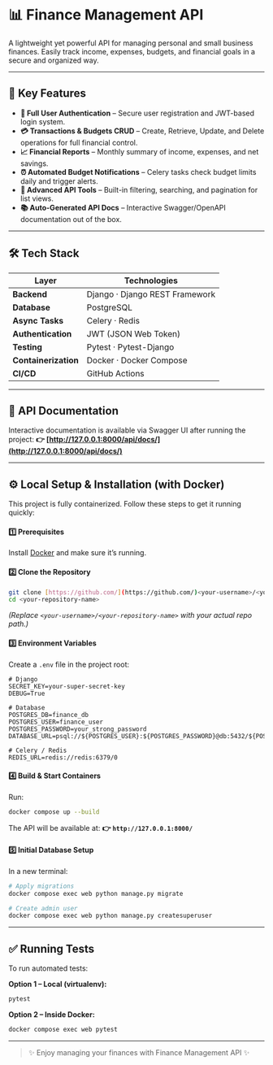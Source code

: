 # 📊 Finance Management API

A lightweight yet powerful API for managing personal and small business finances. Easily track income, expenses, budgets, and financial goals in a secure and organized way.

---

## 🚀 Key Features

- **🔐 Full User Authentication** – Secure user registration and JWT-based login system.
- **💳 Transactions & Budgets CRUD** – Create, Retrieve, Update, and Delete operations for full financial control.
- **📈 Financial Reports** – Monthly summary of income, expenses, and net savings.
- **⏰ Automated Budget Notifications** – Celery tasks check budget limits daily and trigger alerts.
- **🔎 Advanced API Tools** – Built-in filtering, searching, and pagination for list views.
- **📚 Auto-Generated API Docs** – Interactive Swagger/OpenAPI documentation out of the box.

---

## 🛠️ Tech Stack

| Layer | Technologies |
|---|---|
| **Backend** | Django · Django REST Framework |
| **Database** | PostgreSQL |
| **Async Tasks** | Celery · Redis |
| **Authentication** | JWT (JSON Web Token) |
| **Testing** | Pytest · Pytest-Django |
| **Containerization** | Docker · Docker Compose |
| **CI/CD** | GitHub Actions |

---

## 📖 API Documentation

Interactive documentation is available via Swagger UI after running the project:
**👉 [http://127.0.0.1:8000/api/docs/](http://127.0.0.1:8000/api/docs/)**

---

## ⚙️ Local Setup & Installation (with Docker)

This project is fully containerized. Follow these steps to get it running quickly:

#### 1️⃣ Prerequisites
Install [Docker](https://www.docker.com/products/docker-desktop/) and make sure it’s running.

#### 2️⃣ Clone the Repository
```bash
git clone [https://github.com/](https://github.com/)<your-username>/<your-repository-name>.git
cd <your-repository-name>
```
*(Replace `<your-username>/<your-repository-name>` with your actual repo path.)*

#### 3️⃣ Environment Variables
Create a `.env` file in the project root:

```env
# Django
SECRET_KEY=your-super-secret-key
DEBUG=True

# Database
POSTGRES_DB=finance_db
POSTGRES_USER=finance_user
POSTGRES_PASSWORD=your_strong_password
DATABASE_URL=psql://${POSTGRES_USER}:${POSTGRES_PASSWORD}@db:5432/${POSTGRES_DB}

# Celery / Redis
REDIS_URL=redis://redis:6379/0
```

#### 4️⃣ Build & Start Containers
Run:
```bash
docker compose up --build
```
The API will be available at: **👉 `http://127.0.0.1:8000/`**

#### 5️⃣ Initial Database Setup
In a new terminal:
```bash
# Apply migrations
docker compose exec web python manage.py migrate

# Create admin user
docker compose exec web python manage.py createsuperuser
```

---

## ✅ Running Tests
To run automated tests:

**Option 1 – Local (virtualenv):**
```bash
pytest
```

**Option 2 – Inside Docker:**
```bash
docker compose exec web pytest
```
---
> ✨ Enjoy managing your finances with Finance Management API ✨
